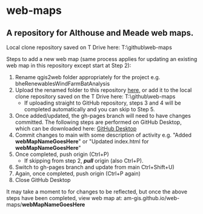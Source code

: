 # web-maps
## A repository for Althouse and Meade web maps.

Local clone repository saved on T Drive here: T:\github\web-maps

Steps to add a new web map (same process applies for updating an existing web map in this repository except start at Step 2):

  1.  Rename qgis2web folder appropriately for the project e.g. bheRenewablesWindFarmBatAnalysis
  2.  Upload the renamed folder to this repository [here](https://github.com/am-gis/web-maps/upload/main), or add it to the local clone repository saved on the T Drive here: T:\github\web-maps
      - If uploading straight to GitHub repository, steps 3 and 4 will be completed automatically and you can skip to Step 5.
  3.  Once added/updated, the gh-pages branch will need to have changes committed. The following steps are performed on GitHub Desktop, which can be downloaded here: [GitHub Desktop](https://desktop.github.com/)
  4.  Commit changes to main with some description of activity e.g. "Added **webMapNameGoesHere**" or "Updated index.html for **webMapNameGoesHere**"
  5.  Once completed, push origin (Ctrl+P)
       - If skipping from step 2, **_pull_** origin (also Ctrl+P).
  6.  Switch to gh-pages branch and update from main Ctrl+Shift+U)
  7.  Again, once completed, push origin (Ctrl+P again)
  8.  Close GitHub Desktop

It may take a moment to for changes to be reflected, but once the above steps have been completed, view web map at: am-gis.github.io/web-maps/**webMapNameGoesHere**
